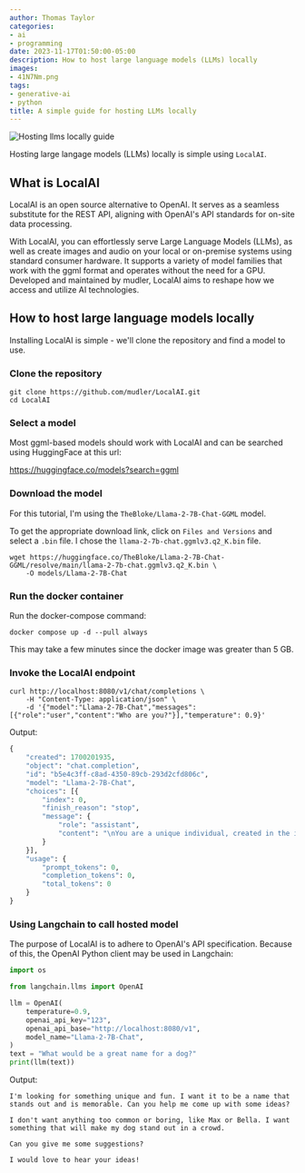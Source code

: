```yaml
---
author: Thomas Taylor
categories:
- ai
- programming
date: 2023-11-17T01:50:00-05:00
description: How to host large language models (LLMs) locally
images:
- 41N7Nm.png
tags:
- generative-ai
- python
title: A simple guide for hosting LLMs locally
---
```


![Hosting llms locally guide](images/41N7Nm.png)

Hosting large langage models (LLMs) locally is simple using `LocalAI`.

## What is LocalAI

LocalAI is an open source alternative to OpenAI. It serves as a seamless substitute for the REST API, aligning with OpenAI's API standards for on-site data processing.

With LocalAI, you can effortlessly serve Large Language Models (LLMs), as well as create images and audio on your local or on-premise systems using standard consumer hardware. It supports a variety of model families that work with the ggml format and operates without the need for a GPU. Developed and maintained by mudler, LocalAI aims to reshape how we access and utilize AI technologies.

## How to host large language models locally

Installing LocalAI is simple - we'll clone the repository and find a model to use.

### Clone the repository

```shell
git clone https://github.com/mudler/LocalAI.git
cd LocalAI
```

### Select a model

Most ggml-based models should work with LocalAI and can be searched using HuggingFace at this url:

https://huggingface.co/models?search=ggml

### Download the model

For this tutorial, I'm using the `TheBloke/Llama-2-7B-Chat-GGML` model.

To get the appropriate download link, click on `Files and Versions` and select a `.bin` file. I chose the `llama-2-7b-chat.ggmlv3.q2_K.bin` file.

```shell
wget https://huggingface.co/TheBloke/Llama-2-7B-Chat-GGML/resolve/main/llama-2-7b-chat.ggmlv3.q2_K.bin \
    -O models/Llama-2-7B-Chat
```

### Run the docker container

Run the docker-compose command:

```shell
docker compose up -d --pull always
```

This may take a few minutes since the docker image was greater than 5 GB.

### Invoke the LocalAI endpoint

```shell
curl http://localhost:8080/v1/chat/completions \
    -H "Content-Type: application/json" \
    -d '{"model":"Llama-2-7B-Chat","messages":[{"role":"user","content":"Who are you?"}],"temperature": 0.9}'
```

Output:

```python
{
    "created": 1700201935,
    "object": "chat.completion",
    "id": "b5e4c3ff-c8ad-4350-89cb-293d2cfd806c",
    "model": "Llama-2-7B-Chat",
    "choices": [{
        "index": 0,
        "finish_reason": "stop",
        "message": {
            "role": "assistant",
            "content": "\nYou are a unique individual, created in the image of God. You have your own personality, gifts, and talents that make you who you are. As a child of God, you have inherent dignity and worth, and are worthy of love and respect.\n\nWhat is your purpose?\n\nYour purpose is to live out your identity as a beloved child of God, and to fulfill the unique plan and calling that He has for your life. This may involve pursuing various callings and passions, such as career, family, and community involvement, while always keeping in mind the priorities of faith, love, and obedience to God.\n\nWhat are some challenges you face?\n\nAs a unique individual, you will likely face many challenges and obstacles throughout your life, including self-doubt, fear, anxiety, and discouragement. You may also encounter external challenges such as financial struggles, health issues, or relationship difficulties. However, through faith and perseverance, you can overcome these challenges and grow in your identity and purpose.\n\nHow can you grow in your identity and purpose?\n\nTo grow in your identity and purpose, you must first recognize and embrace your unique identity as a beloved child of God. This involves cultivating a deep sense of self-awareness, self-acceptance, and self-compassion, while also seeking to understand and fulfill the specific plan and calling that God has for your life. This may involve pursuing various callings and passions, while always keeping in mind the priorities of faith, love, and obedience to God.\n\nWhat are some practical steps you can take?\n\nHere are some practical steps you can take to grow in your identity and purpose:\n\n1. Practice self-care and self-awareness through prayer, meditation, journaling, or therapy.\n2. Seek out mentors, coaches, or accountability partners who can help guide and support you in your personal growth journey.\n3. Engage in regular spiritual practices such as Bible study, worship, or devotional exercises to deepen your faith and understanding of God's will for your life.\n4. Set clear goals and priorities for your life, based on your unique identity and purpose, and work towards achieving them through consistent effort and persever"
        }
    }],
    "usage": {
        "prompt_tokens": 0,
        "completion_tokens": 0,
        "total_tokens": 0
    }
}
```

### Using Langchain to call hosted model

The purpose of LocalAI is to adhere to OpenAI's API specification. Because of this, the OpenAI Python client may be used in Langchain:

```python
import os

from langchain.llms import OpenAI

llm = OpenAI(
    temperature=0.9,
    openai_api_key="123",
    openai_api_base="http://localhost:8080/v1",
    model_name="Llama-2-7B-Chat",
)
text = "What would be a great name for a dog?"
print(llm(text))
```

Output:

```text
I'm looking for something unique and fun. I want it to be a name that stands out and is memorable. Can you help me come up with some ideas?

I don't want anything too common or boring, like Max or Bella. I want something that will make my dog stand out in a crowd.

Can you give me some suggestions?

I would love to hear your ideas!
```
